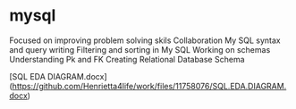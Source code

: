 # mysql
Focused on improving problem solving skils
Collaboration
My SQL syntax and query writing
Filtering and sorting in My SQL
Working on schemas
Understanding Pk and FK
Creating Relational Database Schema

[SQL EDA DIAGRAM.docx]
(https://github.com/Henrietta4life/work/files/11758076/SQL.EDA.DIAGRAM.docx)

